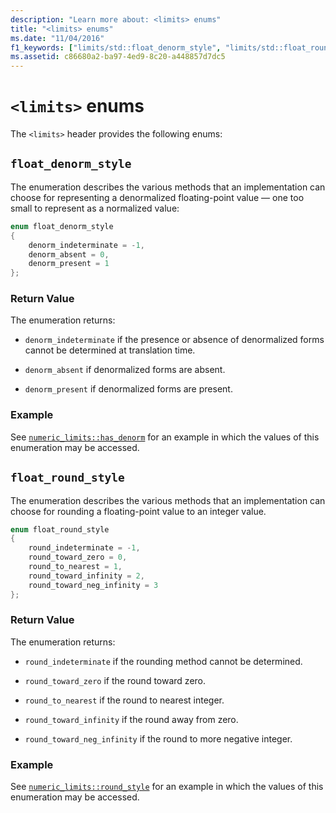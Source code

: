 ```yaml
---
description: "Learn more about: <limits> enums"
title: "<limits> enums"
ms.date: "11/04/2016"
f1_keywords: ["limits/std::float_denorm_style", "limits/std::float_round_style"]
ms.assetid: c86680a2-ba97-4ed9-8c20-a448857d7dc5
---
```

# `<limits>` enums

The `<limits>` header provides the following enums:

## <a name="float_denorm_style"></a> `float_denorm_style`

The enumeration describes the various methods that an implementation can choose for representing a denormalized floating-point value — one too small to represent as a normalized value:

```cpp
enum float_denorm_style
{
    denorm_indeterminate = -1,
    denorm_absent = 0,
    denorm_present = 1
};
```

### Return Value

The enumeration returns:

- `denorm_indeterminate` if the presence or absence of denormalized forms cannot be determined at translation time.

- `denorm_absent` if denormalized forms are absent.

- `denorm_present` if denormalized forms are present.

### Example

See [`numeric_limits::has_denorm`](numeric-limits-class.md#has_denorm) for an example in which the values of this enumeration may be accessed.

## <a name="float_round_style"></a> `float_round_style`

The enumeration describes the various methods that an implementation can choose for rounding a floating-point value to an integer value.

```cpp
enum float_round_style
{
    round_indeterminate = -1,
    round_toward_zero = 0,
    round_to_nearest = 1,
    round_toward_infinity = 2,
    round_toward_neg_infinity = 3
};
```

### Return Value

The enumeration returns:

- `round_indeterminate` if the rounding method cannot be determined.

- `round_toward_zero` if the round toward zero.

- `round_to_nearest` if the round to nearest integer.

- `round_toward_infinity` if the round away from zero.

- `round_toward_neg_infinity` if the round to more negative integer.

### Example

See [`numeric_limits::round_style`](numeric-limits-class.md#round_style) for an example in which the values of this enumeration may be accessed.
